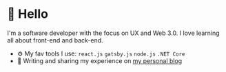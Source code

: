 # 👋 Hello

I'm a software developer with the focus on UX and Web 3.0. I love learning all about front-end and back-end.

- ⚙️ My fav tools I use: `react.js` `gatsby.js` `node.js` `.NET Core` 
- 📝 Writing and sharing my experience on [my personal blog](https://www.adamhemzal.com/)

<!--
**adamhemzal/adamhemzal** is a ✨ _special_ ✨ repository because its `README.md` (this file) appears on your GitHub profile.

Here are some ideas to get you started:

- 🔭 I’m currently working on ...
- 🌱 I’m currently learning ...
- 👯 I’m looking to collaborate on ...
- 🤔 I’m looking for help with ...
- 💬 Ask me about ...
- 📫 How to reach me: ...
- 😄 Pronouns: ...
- ⚡ Fun fact: ...
-->
